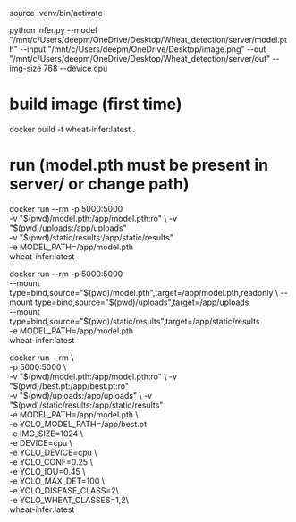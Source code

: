 source .venv/bin/activate


python infer.py   --model "/mnt/c/Users/deepm/OneDrive/Desktop/Wheat_detection/server/model.pth"   --input "/mnt/c/Users/deepm/OneDrive/Desktop/image.png"   --out "/mnt/c/Users/deepm/OneDrive/Desktop/Wheat_detection/server/out"   --img-size 768   --device cpu




# build image (first time)
docker build -t wheat-infer:latest .

# run (model.pth must be present in server/ or change path)
docker run --rm -p 5000:5000 \
  -v "$(pwd)/model.pth:/app/model.pth:ro" \
  -v "$(pwd)/uploads:/app/uploads" \
  -v "$(pwd)/static/results:/app/static/results" \
  -e MODEL_PATH=/app/model.pth \
  wheat-infer:latest


  docker run --rm -p 5000:5000 \
  --mount type=bind,source="$(pwd)/model.pth",target=/app/model.pth,readonly \
  --mount type=bind,source="$(pwd)/uploads",target=/app/uploads \
  --mount type=bind,source="$(pwd)/static/results",target=/app/static/results \
  -e MODEL_PATH=/app/model.pth \
  wheat-infer:latest




  docker run --rm \                                                                                                                     
    -p 5000:5000 \                                                                                                                      
    -v "$(pwd)/model.pth:/app/model.pth:ro" \                                                                                           
    -v "$(pwd)/best.pt:/app/best.pt:ro" \
    -v "$(pwd)/uploads:/app/uploads" \                                                                                                  
    -v "$(pwd)/static/results:/app/static/results" \
    -e MODEL_PATH=/app/model.pth \                                                                                                      
    -e YOLO_MODEL_PATH=/app/best.pt \
    -e IMG_SIZE=1024 \                                                                                                                  
    -e DEVICE=cpu \                                                                                                                     
    -e YOLO_DEVICE=cpu \                                                                                                                
    -e YOLO_CONF=0.25 \                                                                                                                 
    -e YOLO_IOU=0.45 \                                                                                                                  
    -e YOLO_MAX_DET=100 \                                                                                                               
    -e YOLO_DISEASE_CLASS=2\                                                                                                           
    -e YOLO_WHEAT_CLASSES=1,2\                                                                                                         
    wheat-infer:latest 
